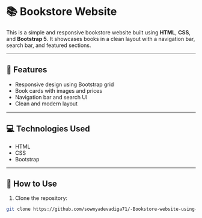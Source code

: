 # 📚 Bookstore Website

This is a simple and responsive bookstore website built using **HTML**, **CSS**, and **Bootstrap 5**. It showcases books in a clean layout with a navigation bar, search bar, and featured sections.

---

## 🔧 Features

- Responsive design using Bootstrap grid
- Book cards with images and prices
- Navigation bar and search UI
- Clean and modern layout

---

## 💻 Technologies Used

- HTML 
- CSS 
- Bootstrap   

---

## 📂 How to Use

1. Clone the repository:
```bash
git clone https://github.com/sowmyadevadiga71/-Bookstore-website-using-Bootstrap-Components.git
